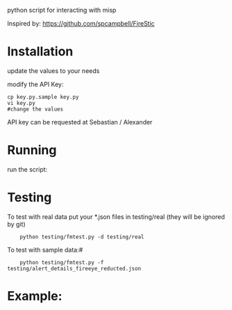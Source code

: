 python script for interacting with misp

Inspired by: https://github.com/spcampbell/FireStic

Installation
============

update the values to your needs

modify the API Key:
```
cp key.py.sample key.py
vi key.py
#change the values
```

API key can be requested at Sebastian / Alexander

Running
=======

run the script:

Testing
=======

To test with real data put your *.json files in testing/real (they will be ignored by git)

```
    python testing/fmtest.py -d testing/real
```

To test with sample data:#

```
    python testing/fmtest.py -f testing/alert_details_fireeye_reducted.json
```

Example:
========
